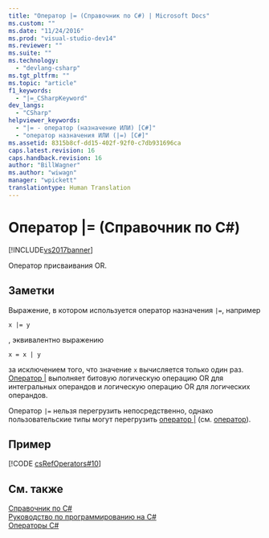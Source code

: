 ```yaml
---
title: "Оператор |= (Справочник по C#) | Microsoft Docs"
ms.custom: ""
ms.date: "11/24/2016"
ms.prod: "visual-studio-dev14"
ms.reviewer: ""
ms.suite: ""
ms.technology: 
  - "devlang-csharp"
ms.tgt_pltfrm: ""
ms.topic: "article"
f1_keywords: 
  - "|=_CSharpKeyword"
dev_langs: 
  - "CSharp"
helpviewer_keywords: 
  - "|= - оператор (назначение ИЛИ) [C#]"
  - "оператор назначения ИЛИ (|=) [C#]"
ms.assetid: 8315b8cf-dd15-402f-92f0-c7db931696ca
caps.latest.revision: 16
caps.handback.revision: 16
author: "BillWagner"
ms.author: "wiwagn"
manager: "wpickett"
translationtype: Human Translation
---
```

# Оператор |= (Справочник по C#)
[!INCLUDE[vs2017banner](../../../csharp/includes/vs2017banner.md)]

Оператор присваивания OR.  
  
## Заметки  
 Выражение, в котором используется оператор назначения `|=`, например  
  
```  
x |= y  
```  
  
 , эквивалентно выражению  
  
```  
x = x | y  
```  
  
 за исключением того, что значение `x` вычисляется только один раз.  [Оператор &#124;](../../../csharp/language-reference/operators/or-operator.md) выполняет битовую логическую операцию OR для интегральных операндов и логическую операцию OR для логических операндов.  
  
 Оператор `|=` нельзя перегрузить непосредственно, однако пользовательские типы могут перегрузить [оператор &#124;](../../../csharp/language-reference/operators/or-operator.md) \(см. [оператор](../../../csharp/language-reference/keywords/operator.md)\).  
  
## Пример  
 [!CODE [csRefOperators#10](../CodeSnippet/VS_Snippets_VBCSharp/csrefOperators#10)]  
  
## См. также  
 [Справочник по C\#](../../../csharp/language-reference/index.md)   
 [Руководство по программированию на C\#](../../../csharp/programming-guide/index.md)   
 [Операторы C\#](../../../csharp/language-reference/operators/index.md)